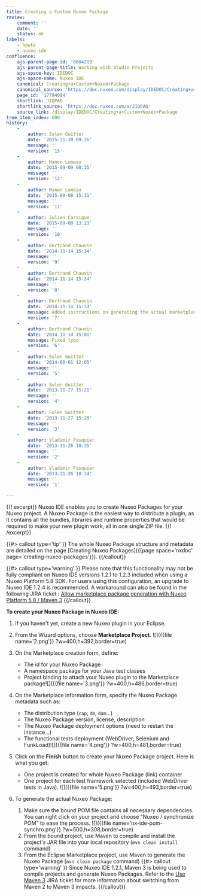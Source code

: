 ```yaml
---
title: Creating a Custom Nuxeo Package
review:
    comment: ''
    date: ''
    status: ok
labels:
    - howto
    - nuxeo-ide
confluence:
    ajs-parent-page-id: '8684219'
    ajs-parent-page-title: Working with Studio Projects
    ajs-space-key: IDEDOC
    ajs-space-name: Nuxeo IDE
    canonical: Creating+a+Custom+Nuxeo+Package
    canonical_source: 'https://doc.nuxeo.com/display/IDEDOC/Creating+a+Custom+Nuxeo+Package'
    page_id: '17794084'
    shortlink: JIQPAQ
    shortlink_source: 'https://doc.nuxeo.com/x/JIQPAQ'
    source_link: /display/IDEDOC/Creating+a+Custom+Nuxeo+Package
tree_item_index: 600
history:
    -
        author: Solen Guitter
        date: '2015-11-30 09:16'
        message: ''
        version: '13'
    -
        author: Manon Lumeau
        date: '2015-09-09 08:35'
        message: ''
        version: '12'
    -
        author: Manon Lumeau
        date: '2015-09-08 15:31'
        message: ''
        version: '11'
    -
        author: Julien Carsique
        date: '2015-09-08 13:23'
        message: ''
        version: '10'
    -
        author: Bertrand Chauvin
        date: '2014-11-14 15:34'
        message: ''
        version: '9'
    -
        author: Bertrand Chauvin
        date: '2014-11-14 15:34'
        message: ''
        version: '8'
    -
        author: Bertrand Chauvin
        date: '2014-11-14 15:33'
        message: Added instructions on generating the actual marketplace package
        version: '7'
    -
        author: Bertrand Chauvin
        date: '2014-11-14 15:01'
        message: Fixed typo
        version: '6'
    -
        author: Solen Guitter
        date: '2014-09-01 12:05'
        message: ''
        version: '5'
    -
        author: Solen Guitter
        date: '2013-11-27 15:21'
        message: ''
        version: '4'
    -
        author: Solen Guitter
        date: '2013-11-27 15:20'
        message: ''
        version: '3'
    -
        author: Vladimir Pasquier
        date: '2013-11-26 18:35'
        message: ''
        version: '2'
    -
        author: Vladimir Pasquier
        date: '2013-11-26 18:34'
        message: ''
        version: '1'

---
```

{{! excerpt}}
Nuxeo IDE enables you to create Nuxeo Packages for your Nuxeo project. A Nuxeo Package is the easiest way to distribute a plugin, as it contains all the bundles, libraries and runtime properties that would be required to make your new plugin work, all in one single ZIP file.
{{! /excerpt}}

{{#> callout type='tip' }}
The whole Nuxeo Package structure and metadata are detailed on the page [Creating Nuxeo Packages]({{page space='nxdoc' page='creating-nuxeo-packages'}}).
{{/callout}}

{{#> callout type='warning' }}
Please note that this functionality may not be fully compliant on Nuxeo IDE versions 1.2.1 to 1.2.3 included when using a Nuxeo Platform 5.8 SDK. For users using this configuration, an upgrade to Nuxeo IDE 1.2.4 is recommended.
A workaround can also be found in the following JIRA ticket : [Allow marketplace package generation with Nuxeo Platform 5.8 / Maven 3](https://jira.nuxeo.com/browse/NXIDE-336)
{{/callout}}

**To create your Nuxeo Package in Nuxeo IDE:**

1.  If you haven't yet, create a new Nuxeo plugin in your Eclipse.
2.  From the Wizard options, choose **Marketplace Project**.
    ![]({{file name='2.png'}} ?w=400,h=392,border=true)
3.  On the Marketplace creation form, define:
    *   The id for your Nuxeo Package
    *   A namespace package for your Java test classes
    *   Project binding to attach your Nuxeo plugin to the Marketplace package![]({{file name='3.png'}} ?w=400,h=486,border=true)
4.  On the Marketplace information form, specify the Nuxeo Package metadata such as:
    *   The distribution type (`cap`, `dm`, `dam`...)
    *   The Nuxeo Package version, license, description
    *   The Nuxeo Package deployment options (need to restart the instance...)
    *   The functional tests deployment (WebDriver, Selenium and FunkLoad)![]({{file name='4.png'}} ?w=400,h=481,border=true)
5.  Click on the **Finish** button to create your Nuxeo Package project.
    Here is what you get:

    *   One project is created for whole Nuxeo Package (link) container
    *   One project for each test framework selected (included WebDriver tests in Java).
        ![]({{file name='5.png'}} ?w=400,h=493,border=true)
6.  To generate the actual Nuxeo Package:
    1.  Make sure the bound POM file contains all necessary dependencies. You can right click on your project and choose "Nuxeo / synchronize POM" to ease the process.
        ![]({{file name='nx-ide-pom-synchro.png'}} ?w=500,h=308,border=true)
    2.  From the bound project, use Maven to compile and install the project's JAR file into your local repository (`mvn clean install` command)
    3.  From the Eclipse Marketplace project, use Maven to generate the Nuxeo Package (`mvn clean package` command)
    {{#> callout type='warning' }}
    Since Nuxeo IDE 1.2.1, Maven 3 is being used to compile projects and generate Nuxeo Packages. Refer to the [Use Maven 3](https://jira.nuxeo.com/browse/NXP-13555) JIRA ticket for more information about switching from Maven 2 to Maven 3 impacts.
    {{/callout}}
